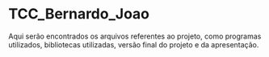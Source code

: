 # TCC_Bernardo_Joao
Aqui serão encontrados os arquivos referentes ao projeto, como programas utilizados, bibliotecas utilizadas, versão final do projeto e da apresentação.

